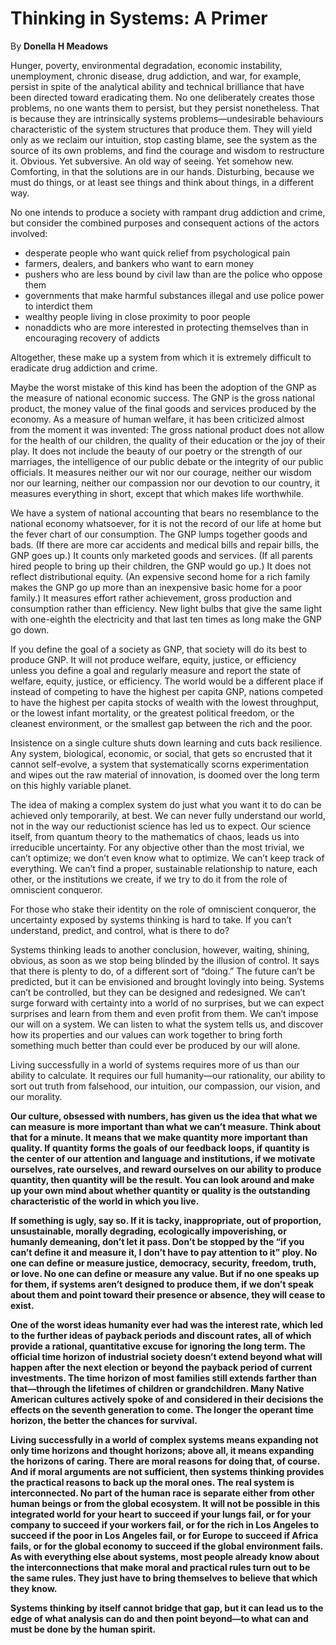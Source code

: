 Thinking in Systems: A Primer
=============================

By **Donella H Meadows**

Hunger, poverty, environmental degradation, economic instability, unemployment,
chronic disease, drug addiction, and war, for example, persist in spite of the
analytical ability and technical brilliance that have been directed toward
eradicating them. No one deliberately creates those problems, no one wants them
to persist, but they persist nonetheless. That is because they are intrinsically
systems problems—undesirable behaviours characteristic of the system structures
that produce them. They will yield only as we reclaim our intuition, stop
casting blame, see the system as the source of its own problems, and find the
courage and wisdom to restructure it. Obvious. Yet subversive. An old way of
seeing. Yet somehow new. Comforting, in that the solutions are in our hands.
Disturbing, because we must do things, or at least see things and think about
things, in a different way.


No one intends to produce a society with rampant drug addiction and crime, but
consider the combined purposes and consequent actions of the actors involved:


* desperate people who want quick relief from psychological pain
* farmers, dealers, and bankers who want to earn money
* pushers who are less bound by civil law than are the police who oppose them
* governments that make harmful substances illegal and use police power to interdict them
* wealthy people living in close proximity to poor people
* nonaddicts who are more interested in protecting themselves than in encouraging recovery of addicts


Altogether, these make up a system from which it is extremely difficult to
eradicate drug addiction and crime.


Maybe the worst mistake of this kind has been the adoption of the GNP as the
measure of national economic success. The GNP is the gross national product, the
money value of the final goods and services produced by the economy. As a
measure of human welfare, it has been criticized almost from the moment it was
invented: The gross national product does not allow for the health of our
children, the quality of their education or the joy of their play. It does not
include the beauty of our poetry or the strength of our marriages, the
intelligence of our public debate or the integrity of our public officials. It
measures neither our wit nor our courage, neither our wisdom nor our learning,
neither our compassion nor our devotion to our country, it measures everything
in short, except that which makes life worthwhile.


We have a system of national accounting that bears no resemblance to the
national economy whatsoever, for it is not the record of our life at home but
the fever chart of our consumption. The GNP lumps together goods and bads. (If
there are more car accidents and medical bills and repair bills, the GNP goes
up.) It counts only marketed goods and services. (If all parents hired people to
bring up their children, the GNP would go up.) It does not reflect
distributional equity. (An expensive second home for a rich family makes the GNP
go up more than an inexpensive basic home for a poor family.) It measures effort
rather achievement, gross production and consumption rather than efficiency. New
light bulbs that give the same light with one-eighth the electricity and that
last ten times as long make the GNP go down.


If you define the goal of a society as GNP, that society will do its best to
produce GNP. It will not produce welfare, equity, justice, or efficiency unless
you define a goal and regularly measure and report the state of welfare, equity,
justice, or efficiency. The world would be a different place if instead of
competing to have the highest per capita GNP, nations competed to have the
highest per capita stocks of wealth with the lowest throughput, or the lowest
infant mortality, or the greatest political freedom, or the cleanest
environment, or the smallest gap between the rich and the poor.


Insistence on a single culture shuts down learning and cuts back resilience. Any
system, biological, economic, or social, that gets so encrusted that it cannot
self-evolve, a system that systematically scorns experimentation and wipes out
the raw material of innovation, is doomed over the long term on this highly
variable planet.


The idea of making a complex system do just what you want it to do can be
achieved only temporarily, at best. We can never fully understand our world, not
in the way our reductionist science has led us to expect. Our science itself,
from quantum theory to the mathematics of chaos, leads us into irreducible
uncertainty. For any objective other than the most trivial, we can’t optimize;
we don’t even know what to optimize. We can’t keep track of everything. We can’t
find a proper, sustainable relationship to nature, each other, or the
institutions we create, if we try to do it from the role of omniscient
conqueror.


For those who stake their identity on the role of omniscient conqueror, the
uncertainty exposed by systems thinking is hard to take. If you can’t
understand, predict, and control, what is there to do?


Systems thinking leads to another conclusion, however, waiting, shining,
obvious, as soon as we stop being blinded by the illusion of control. It says
that there is plenty to do, of a different sort of “doing.” The future can’t be
predicted, but it can be envisioned and brought lovingly into being. Systems
can’t be controlled, but they can be designed and redesigned. We can’t surge
forward with certainty into a world of no surprises, but we can expect surprises
and learn from them and even profit from them. We can’t impose our will on a
system. We can listen to what the system tells us, and discover how its
properties and our values can work together to bring forth something much better
than could ever be produced by our will alone.


Living successfully in a world of systems requires more of us than our ability
to calculate. It requires our full humanity—our rationality, our ability to sort
out truth from falsehood, our intuition, our compassion, our vision, and our
morality.


**Our culture, obsessed with numbers, has given us the idea that what we can
measure is more important than what we can’t measure. Think about that for a
minute. It means that we make quantity more important than quality. If quantity
forms the goals of our feedback loops, if quantity is the center of our
attention and language and institutions, if we motivate ourselves, rate
ourselves, and reward ourselves on our ability to produce quantity, then
quantity will be the result. You can look around and make up your own mind about
whether quantity or quality is the outstanding characteristic of the world in
which you live.**


**If something is ugly, say so. If it is tacky, inappropriate, out of
proportion, unsustainable, morally degrading, ecologically impoverishing, or
humanly demeaning, don’t let it pass. Don’t be stopped by the “if you can’t
define it and measure it, I don’t have to pay attention to it” ploy. No one can
define or measure justice, democracy, security, freedom, truth, or love. No one
can define or measure any value. But if no one speaks up for them, if systems
aren’t designed to produce them, if we don’t speak about them and point toward
their presence or absence, they will cease to exist.**


**One of the worst ideas humanity ever had was the interest rate, which led to
the further ideas of payback periods and discount rates, all of which provide a
rational, quantitative excuse for ignoring the long term. The official time
horizon of industrial society doesn’t extend beyond what will happen after the
next election or beyond the payback period of current investments. The time
horizon of most families still extends farther than that—through the lifetimes
of children or grandchildren. Many Native American cultures actively spoke of
and considered in their decisions the effects on the seventh generation to come.
The longer the operant time horizon, the better the chances for survival.**


**Living successfully in a world of complex systems means expanding not only
time horizons and thought horizons; above all, it means expanding the horizons
of caring. There are moral reasons for doing that, of course. And if moral
arguments are not sufficient, then systems thinking provides the practical
reasons to back up the moral ones. The real system is interconnected. No part of
the human race is separate either from other human beings or from the global
ecosystem. It will not be possible in this integrated world for your heart to
succeed if your lungs fail, or for your company to succeed if your workers fail,
or for the rich in Los Angeles to succeed if the poor in Los Angeles fail, or
for Europe to succeed if Africa fails, or for the global economy to succeed if
the global environment fails. As with everything else about systems, most people
already know about the interconnections that make moral and practical rules turn
out to be the same rules. They just have to bring themselves to believe that
which they know.**


**Systems thinking by itself cannot bridge that gap, but it can lead us to the
edge of what analysis can do and then point beyond—to what can and must be done
by the human spirit.**

